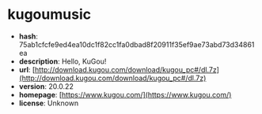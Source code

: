 # kugoumusic

- **hash**: 75ab1cfcfe9ed4ea10dc1f82cc1fa0dbad8f20911f35ef9ae73abd73d34861ea
- **description**: Hello, KuGou!
- **url**: [http://download.kugou.com/download/kugou_pc#/dl.7z](http://download.kugou.com/download/kugou_pc#/dl.7z)
- **version**: 20.0.22
- **homepage**: [https://www.kugou.com/](https://www.kugou.com/)
- **license**: Unknown

